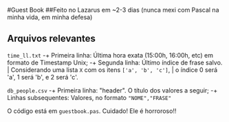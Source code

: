 #Guest Book
##Feito no Lazarus em ~2-3 dias (nunca mexi com Pascal na minha vida, em minha defesa)

## Arquivos relevantes

`time_ll.txt`		-+ Primeira linha: Última hora exata (15:00h, 16:00h, etc) em formato de Timestamp Unix;
					-+ Segunda linha: Último índice de frase salvo.
					 | Considerando uma lista `X` com os itens `['a', 'b', 'c']`,
					 | o índice 0 será 'a', 1 será 'b', e 2 será 'c'.

`db_people.csv` 	-+ Primeira linha: "header". O título dos valores a seguir;
					-+ Linhas subsequentes: Valores, no formato `"NOME","FRASE"`
					
O código está em `guestbook.pas`. Cuidado! Ele é horroroso!!